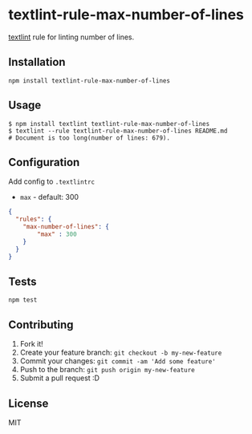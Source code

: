 # textlint-rule-max-number-of-lines

[textlint](https://github.com/azu/textlint "textlint") rule for linting number of lines.

## Installation

    npm install textlint-rule-max-number-of-lines

## Usage

    $ npm install textlint textlint-rule-max-number-of-lines
    $ textlint --rule textlint-rule-max-number-of-lines README.md
    # Document is too long(number of lines: 679).

## Configuration

Add config to `.textlintrc`

- `max` - default: 300

```json
{
  "rules": {
    "max-number-of-lines": {
        "max" : 300
    }
  }
}
```

## Tests

    npm test

## Contributing

1. Fork it!
2. Create your feature branch: `git checkout -b my-new-feature`
3. Commit your changes: `git commit -am 'Add some feature'`
4. Push to the branch: `git push origin my-new-feature`
5. Submit a pull request :D

## License

MIT
